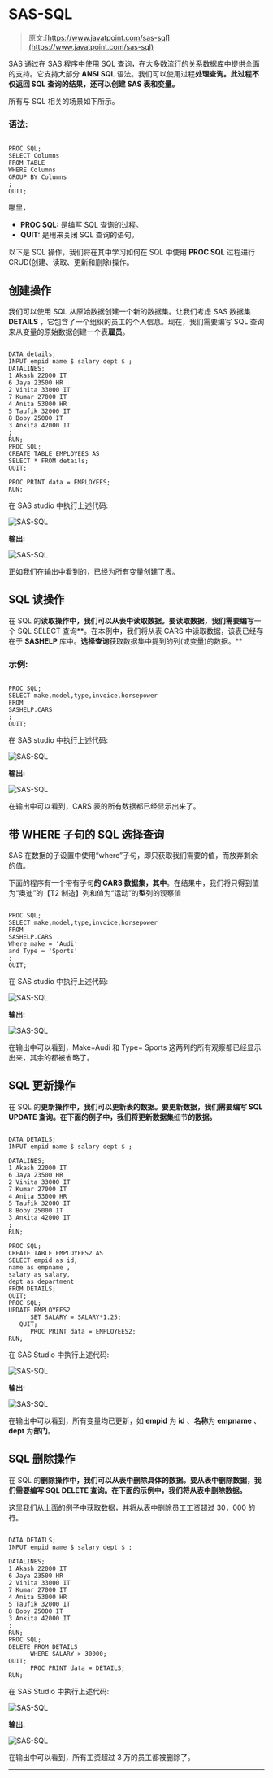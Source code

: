 # SAS-SQL

> 原文:[https://www.javatpoint.com/sas-sql](https://www.javatpoint.com/sas-sql)

SAS 通过在 SAS 程序中使用 SQL 查询，在大多数流行的关系数据库中提供全面的支持。它支持大部分 **ANSI SQL** 语法。我们可以使用过程**处理查询。此过程不仅返回 SQL 查询的结果，还可以创建 SAS 表和变量。**

所有与 SQL 相关的场景如下所示。

### 语法:

```

PROC SQL;
SELECT Columns
FROM TABLE
WHERE Columns
GROUP BY Columns
;
QUIT;

```

哪里，

*   **PROC SQL:** 是编写 SQL 查询的过程。
*   **QUIT:** 是用来关闭 SQL 查询的语句。

以下是 SQL 操作，我们将在其中学习如何在 SQL 中使用 **PROC SQL** 过程进行 CRUD(创建、读取、更新和删除)操作。

## 创建操作

我们可以使用 SQL 从原始数据创建一个新的数据集。让我们考虑 SAS 数据集 **DETAILS** ，它包含了一个组织的员工的个人信息。现在，我们需要编写 SQL 查询来从变量的原始数据创建一个表**雇员**。

```

DATA details;
INPUT empid name $ salary dept $ ; 
DATALINES; 
1 Akash 22000 IT
6 Jaya 23500 HR  
2 Vinita 33000 IT  
7 Kumar 27000 IT 
4 Anita 53000 HR  
5 Taufik 32000 IT  
8 Boby 25000 IT   
3 Ankita 42000 IT 
;
RUN;
PROC SQL;
CREATE TABLE EMPLOYEES AS
SELECT * FROM details;
QUIT;

PROC PRINT data = EMPLOYEES;
RUN;

```

在 SAS studio 中执行上述代码:

![SAS-SQL](../Images/55555e0aaecf9f3b1d59de0ab2845831.png)

**输出:**

![SAS-SQL](../Images/cd84709e12cb2b4ac92de54e1ddba961.png)

正如我们在输出中看到的，已经为所有变量创建了表。

## SQL 读操作

在 SQL 的**读取操作中，我们可以从表中读取数据。要读取数据，我们需要编写**一个 SQL SELECT 查询**。在本例中，我们将从表 CARS 中读取数据，该表已经存在于 **SASHELP** 库中。**选择查询**获取数据集中提到的列(或变量)的数据。**

### 示例:

```

PROC SQL;
SELECT make,model,type,invoice,horsepower
FROM 
SASHELP.CARS
;
QUIT;

```

在 SAS studio 中执行上述代码:

![SAS-SQL](../Images/12fccedc3da336a51ac8b24e46162f45.png)

**输出:**

![SAS-SQL](../Images/d7508fe5acb0d973f49ae1dcd704d134.png)

在输出中可以看到，CARS 表的所有数据都已经显示出来了。

## 带 WHERE 子句的 SQL 选择查询

SAS 在数据的子设置中使用“where”子句，即只获取我们需要的值，而放弃剩余的值。

下面的程序有一个带有子句**的 CARS 数据集，其中**。在结果中，我们将只得到值为“奥迪”的【T2 制造】列和值为“运动”的**型**列的观察值

```

PROC SQL;
SELECT make,model,type,invoice,horsepower
FROM 
SASHELP.CARS
Where make = 'Audi'
and Type = 'Sports'
;
QUIT;

```

在 SAS studio 中执行上述代码:

![SAS-SQL](../Images/90055a67db064b3a2dcf90d44da4d007.png)

**输出:**

![SAS-SQL](../Images/880410dc9b1841544dc2cf4a8c3f50c8.png)

在输出中可以看到，Make=Audi 和 Type= Sports 这两列的所有观察都已经显示出来，其余的都被省略了。

## SQL 更新操作

在 SQL 的**更新操作中，我们可以更新表的数据。要更新数据，我们需要编写 **SQL UPDATE 查询**。在下面的例子中，我们将更新数据集**细节**的数据。**

```

DATA DETAILS;
INPUT empid name $ salary dept $ ; 

DATALINES; 
1 Akash 22000 IT
6 Jaya 23500 HR  
2 Vinita 33000 IT  
7 Kumar 27000 IT 
4 Anita 53000 HR  
5 Taufik 32000 IT  
8 Boby 25000 IT   
3 Ankita 42000 IT 
;
RUN;

PROC SQL;
CREATE TABLE EMPLOYEES2 AS
SELECT empid as id,
name as empname ,
salary as salary,
dept as department
FROM DETAILS;
QUIT;
PROC SQL;
UPDATE EMPLOYEES2
      SET SALARY = SALARY*1.25;
   QUIT;
      PROC PRINT data = EMPLOYEES2;
RUN;

```

在 SAS Studio 中执行上述代码:

![SAS-SQL](../Images/ec3b6883d5b6ebca023d966f4506a0b6.png)

**输出:**

![SAS-SQL](../Images/aeeb4e4fd6393501c9922350c5b7cf34.png)

在输出中可以看到，所有变量均已更新，如 **empid** 为 **id** 、**名称**为 **empname** 、 **dept** 为**部门**。

## SQL 删除操作

在 SQL 的**删除操作中，我们可以从表中删除具体的数据。要从表中删除数据，我们需要编写 **SQL DELETE 查询**。在下面的示例中，我们将从表中删除数据。**

这里我们从上面的例子中获取数据，并将从表中删除员工工资超过 30，000 的行。

```

DATA DETAILS;
INPUT empid name $ salary dept $ ; 

DATALINES; 
1 Akash 22000 IT
6 Jaya 23500 HR  
2 Vinita 33000 IT  
7 Kumar 27000 IT 
4 Anita 53000 HR  
5 Taufik 32000 IT  
8 Boby 25000 IT   
3 Ankita 42000 IT 
;
RUN;
PROC SQL;
DELETE FROM DETAILS
      WHERE SALARY > 30000;
QUIT;
      PROC PRINT data = DETAILS;
RUN;

```

在 SAS Studio 中执行上述代码:

![SAS-SQL](../Images/326cd9f6d2db27df06d4510e6d873c94.png)

**输出:**

![SAS-SQL](../Images/d2535f5f4496d15e9ba2e7730dcdb7e2.png)

在输出中可以看到，所有工资超过 3 万的员工都被删除了。

* * *